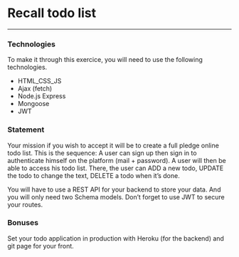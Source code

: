 # Recall todo list 
----------------------
### Technologies
To make it through this exercice, you will need to use the following technologies.
* HTML_CSS_JS
* Ajax (fetch)
* Node.js Express
* Mongoose
* JWT

### Statement
Your mission if you wish to accept it will be to create a full pledge online todo list. This is the sequence: A user can sign up then sign in to authenticate himself on the platform (mail + password). A user will then be able to access his todo list. There, the user can ADD a new todo, UPDATE the todo to change the text, DELETE a todo when it’s done.

You will have to use a REST API for your backend to store your data.
And you will only need two Schema models.
Don’t forget to use JWT to secure your routes.


### Bonuses
Set your todo application in production with Heroku (for the backend) and git page for your front.